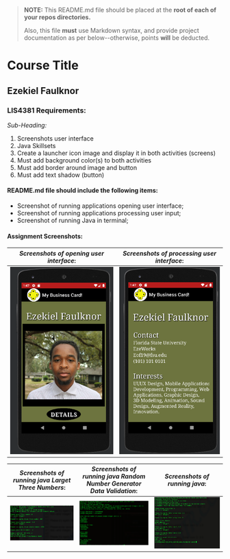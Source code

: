 > **NOTE:** This README.md file should be placed at the **root of each of your repos directories.**
>
>Also, this file **must** use Markdown syntax, and provide project documentation as per below--otherwise, points **will** be deducted.
>

# Course Title

## Ezekiel Faulknor 

### LIS4381 Requirements:

*Sub-Heading:*

1. Screenshots user interface 
2. Java Skillsets 
3. Create a launcher icon image and display it in both activities (screens) 
4. Must add background color(s) to both activities 
5. Must add border around image and button 
6. Must add text shadow (button) 

#### README.md file should include the following items:

* Screenshot of running applications opening user interface;
* Screenshot of running applications processing user input;
* Screenshot of running Java in terminal;


#### Assignment Screenshots:

|*Screenshots of opening user interface*: | *Screenshots of processing user interface*: | 
| ----------- | ----------- |
| ![Screenshots of opening user interface](img/first_user_interface.png) | ![Screenshots of processing user interface](img/second_user_interface.png) |


|*Screenshots of running java Larget Three Numbers*: | *Screenshots of running java Random Number Generator Data Validation*: | *Screenshots of running java*: |
| ----------- | ----------- | ----------- | 
|![Screenshots of running java Larget Three Numbers](img/largetThreeNumbers.png) |![Screenshots of running java randomNumber Generator DataValidation](img/randomNumberGeneratorDataValidation.png) | ![Screenshots of running java ](img/Array_Runtime_Data_Validation.png)


